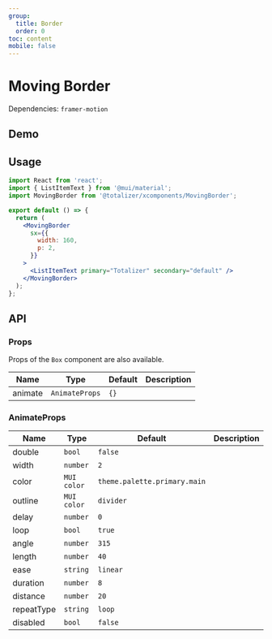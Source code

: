 ```yaml
---
group:
  title: Border
  order: 0
toc: content
mobile: false
---
```


# Moving Border

Dependencies: `framer-motion`

## Demo

<code src="./examples/border/moving-border"></code>

## Usage

```jsx | pure
import React from 'react';
import { ListItemText } from '@mui/material';
import MovingBorder from '@totalizer/xcomponents/MovingBorder';

export default () => {
  return (
    <MovingBorder
      sx={{
        width: 160,
        p: 2,
      }}
    >
      <ListItemText primary="Totalizer" secondary="default" />
    </MovingBorder>
  );
};
```

## API

### Props

Props of the `Box` component are also available.

| Name    | Type           | Default | Description |
| ------- | -------------- | ------- | ----------- |
| animate | `AnimateProps` | `{}`    |             |

### AnimateProps

| Name       | Type        | Default                      | Description |
| ---------- | ----------- | ---------------------------- | ----------- |
| double     | `bool`      | `false`                      |             |
| width      | `number`    | `2`                          |             |
| color      | `MUI color` | `theme.palette.primary.main` |             |
| outline    | `MUI color` | `divider`                    |             |
| delay      | `number`    | `0`                          |             |
| loop       | `bool`      | `true`                       |             |
| angle      | `number`    | `315`                        |             |
| length     | `number`    | `40`                         |             |
| ease       | `string`    | `linear`                     |             |
| duration   | `number`    | `8`                          |             |
| distance   | `number`    | `20`                         |             |
| repeatType | `string`    | `loop`                       |             |
| disabled   | `bool`      | `false`                      |             |
